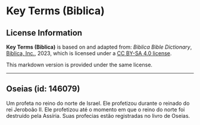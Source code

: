 # Key Terms (Biblica)

## License Information

**Key Terms (Biblica)** is based on and adapted from: _Biblica Bible Dictionary_, [Biblica, Inc.](https://www.biblica.com/), 2023, which is licensed under a [CC BY-SA 4.0 license](https://creativecommons.org/licenses/by-sa/4.0/legalcode.en).

This markdown version is provided under the same license.



--------------------------------

## Oseias (id: 146079)

Um profeta no reino do norte de Israel. Ele profetizou durante o reinado do rei Jeroboão II. Ele profetizou até o momento em que o reino do norte foi destruído pela Assíria. Suas profecias estão registradas no livro de Oseias.


